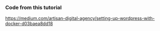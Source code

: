 ### Code from this tutorial

https://medium.com/artisan-digital-agency/setting-up-wordpress-with-docker-d03baea8dd18
